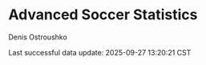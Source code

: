 # Advanced Soccer Statistics
Denis Ostroushko

<!-- gfm -->

Last successful data update: 2025-09-27 13:20:21 CST
